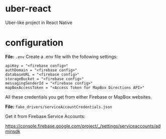 # uber-react
Uber-like project in React Native

# configuration

**File:** `.env`
Create a .env file with the following settings:

```
apiKey = "<firebase config>"
authDomain = "<firebase config>"
databaseURL = "<firebase config>"
storageBucket = "<firebase config>"
messagingSenderId = "<firebase config>"
mapBoxAccessToken = "<Access Token for MapBox Directions API>"
```

All these credentials you get from either Firebase or MapBox websites.

**File:** `fake_drivers/serviceAccountCredentials.json`

Get it from Firebase Service Accounts:

https://console.firebase.google.com/project/_/settings/serviceaccounts/adminsdk
